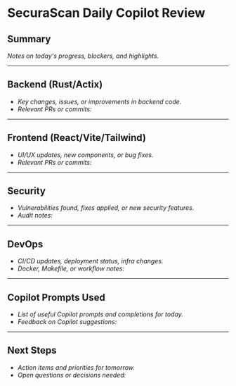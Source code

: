 # SecuraScan Daily Copilot Review

## Summary
_Notes on today's progress, blockers, and highlights._

---

## Backend (Rust/Actix)
- _Key changes, issues, or improvements in backend code._
- _Relevant PRs or commits:_

---

## Frontend (React/Vite/Tailwind)
- _UI/UX updates, new components, or bug fixes._
- _Relevant PRs or commits:_

---

## Security
- _Vulnerabilities found, fixes applied, or new security features._
- _Audit notes:_

---

## DevOps
- _CI/CD updates, deployment status, infra changes._
- _Docker, Makefile, or workflow notes:_

---

## Copilot Prompts Used
- _List of useful Copilot prompts and completions for today._
- _Feedback on Copilot suggestions:_

---

## Next Steps
- _Action items and priorities for tomorrow._
- _Open questions or decisions needed:_
